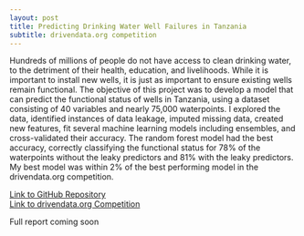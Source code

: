 ```yaml
---
layout: post
title: Predicting Drinking Water Well Failures in Tanzania
subtitle: drivendata.org competition
---
```


Hundreds of millions of people do not have access to clean drinking water, to the detriment of their health, education, and livelihoods. While it is important to install new wells, it is just as important to ensure existing wells remain functional. The objective of this project was to develop a model that can predict the functional status of wells in Tanzania, using a dataset consisting of 40 variables and nearly 75,000 waterpoints. I explored the data, identified instances of data leakage, imputed missing data, created new features, fit several machine learning models including ensembles, and cross-validated their accuracy. The random forest model had the best accuracy, correctly classifying the functional status for 78% of the waterpoints without the leaky predictors and 81% with the leaky predictors. My best model was within 2% of the best performing model in the drivendata.org competition.

[Link to GitHub Repository](https://github.com/kykar/water_pump_condition)  
[Link to drivendata.org Competition](https://www.drivendata.org/competitions/7/pump-it-up-data-mining-the-water-table/)

Full report coming soon

